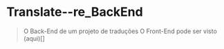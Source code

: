 # Translate--re_BackEnd
> O Back-End de um projeto de traduções
> O Front-End pode ser visto (aqui)[]

